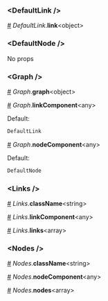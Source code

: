 ### &lt;DefaultLink /&gt;


<a name="DefaultLink__link" href="#DefaultLink__link">#</a> *DefaultLink*.**link**&lt;object&gt;  

### &lt;DefaultNode /&gt;


No props
### &lt;Graph /&gt;


<a name="Graph__graph" href="#Graph__graph">#</a> *Graph*.**graph**&lt;object&gt;  

<a name="Graph__linkComponent" href="#Graph__linkComponent">#</a> *Graph*.**linkComponent**&lt;any&gt;  

Default:
```js
DefaultLink
```


<a name="Graph__nodeComponent" href="#Graph__nodeComponent">#</a> *Graph*.**nodeComponent**&lt;any&gt;  

Default:
```js
DefaultNode
```


### &lt;Links /&gt;


<a name="Links__className" href="#Links__className">#</a> *Links*.**className**&lt;string&gt;  

<a name="Links__linkComponent" href="#Links__linkComponent">#</a> *Links*.**linkComponent**&lt;any&gt;  

<a name="Links__links" href="#Links__links">#</a> *Links*.**links**&lt;array&gt;  

### &lt;Nodes /&gt;


<a name="Nodes__className" href="#Nodes__className">#</a> *Nodes*.**className**&lt;string&gt;  

<a name="Nodes__nodeComponent" href="#Nodes__nodeComponent">#</a> *Nodes*.**nodeComponent**&lt;any&gt;  

<a name="Nodes__nodes" href="#Nodes__nodes">#</a> *Nodes*.**nodes**&lt;array&gt;  
